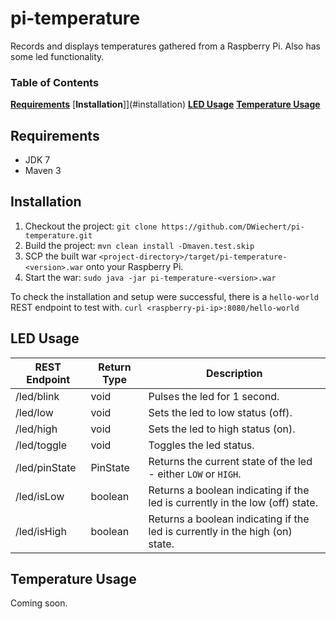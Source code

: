 # pi-temperature
Records and displays temperatures gathered from a Raspberry Pi. Also has some led functionality.

### Table of Contents
[**Requirements**](#requirements)
[**Installation**]](#installation)
[**LED Usage**](#led-usage)
[**Temperature Usage**](#temperature-usage)

## Requirements
* JDK 7
* Maven 3

## Installation
1. Checkout the project:
```git clone https://github.com/DWiechert/pi-temperature.git```
2. Build the project:
```mvn clean install -Dmaven.test.skip```
3. SCP the built war `<project-directory>/target/pi-temperature-<version>.war` onto your Raspberry Pi.
4. Start the war:
```sudo java -jar pi-temperature-<version>.war```

To check the installation and setup were successful, there is a `hello-world` REST endpoint to test with.
```curl <raspberry-pi-ip>:8080/hello-world```

## LED Usage
REST Endpoint | Return Type | Description
--- | --- | ---
/led/blink | void | Pulses the led for 1 second.
/led/low | void | Sets the led to low status (off).
/led/high | void | Sets the led to high status (on).
/led/toggle | void | Toggles the led status.
/led/pinState | PinState | Returns the current state of the led - either `LOW` or `HIGH`.
/led/isLow | boolean | Returns a boolean indicating if the led is currently in the low (off) state.
/led/isHigh | boolean | Returns a boolean indicating if the led is currently in the high (on) state.

## Temperature Usage
Coming soon.
